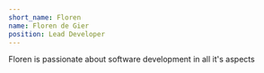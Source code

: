 ```yaml
---
short_name: Floren
name: Floren de Gier
position: Lead Developer
---
```

Floren is passionate about software development in all it's aspects